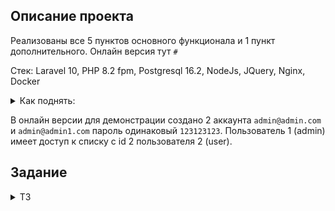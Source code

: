 
## Описание проекта

Реализованы все 5 пунктов основного функционала и 1 пункт дополнительного.
Онлайн версия тут `#`

Стек: Laravel 10, PHP 8.2 fpm, Postgresql 16.2, NodeJs, JQuery, Nginx, Docker

<details>

<summary>Как поднять:</summary>

- Скачиваем репозиторий и помещаем в домашнюю папку пользователя
- `docker-compose up -d --build` находясь в директории проекта
- При необходимости `composer update` и `npm install`
- Делаем миграции `php artisan migrate`
- Даем доступ к хранилищу `php artisan storage:link`


Стандартный url `http://127.0.0.1`
</details>

В онлайн версии для демонстрации создано 2 аккаунта `admin@admin.com` и `admin@admin1.com` пароль одинаковый `123123123`. Пользователь 1 (admin) имеет доступ к списку с id 2 пользователя 2 (user). 

## Задание
<details>
<summary>ТЗ</summary>

Тестовое задание, результат необходимо выложить в git репозиторий и написать инструкцию по деплою.

Для реализации использовать на бекенде PHP, фреймворк - Laravel, на фронте JS / jQuery. Для элементов интерфейса - Bootstrap

Отдельный плюс, если получится самостоятельно развернуть проект и предоставить на него ссылку
Реализовать ToDo список.

Необходимый функционал:

1) Хранение списков в БД. Сохранение сделать без перезагрузки страницы (ajax)
2) Регистрация / авторизация пользователей для создания личных списков. Возможность редактирования сохраненных списков
3) Возможность прикрепить к пункту списка изображение. Для изображения должно автоматически создаваться квадратное превью размером 150x150px. При нажатие на превью - в новой вкладке открывается исходное изображение. Изображение можно заменить / удалить
4) Возможность тегировать пункты списка. Кол-во тегов может быть не ограниченым. Теги формируются самим пользователем, т.е. набор произвольный, не фиксированный.
5) Поиск по элементам списка. Фильтрация элементов списка по тегам (одному или нескольким)

Если подытожить, то структура следующая:
список = оболочка-контейнер, в котором создаются задачи
Списков может быть несколько, задач в списках также может быть несколько
Для списка достаточно задать наименование (остальное - по вашему усмотрению)
Тегирование/изображение/поиск - всё это относится к задачам (не спискам)

Дополнительный функционал (реализация - по желанию)

1) Возможность расшарить список другому пользователю (т.е. пользователь А может дать доступ на чтение пользователю Б)
2) Разграничение прав доступа к списку (пользователь А может только читать, пользователь Б может читать и редактировать)
</details>
